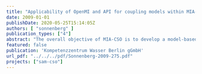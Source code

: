 ```yaml
---
title: "Applicability of OpenMI and API for coupling models within MIA-CSO"
date: 2009-01-01
publishDate: 2020-05-25T15:14:05Z
authors: [ "sonnenberg" ]
publication_types: ["4"]
abstract: "The overall objective of MIA-CSO is to develop a model-based planning instrument for impact based CSO control. The objective of this study was to examine the potential and the drawbacks of different model coupling techniques that may be taken into account within the MIA-CSO project."
featured: false
publication: 'Kompetenzzentrum Wasser Berlin gGmbH'
url_pdf: "../../../pdf/Sonnenberg-2009-275.pdf"
projects: ["sam-cso"]
---
```


